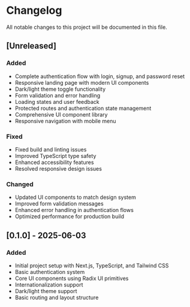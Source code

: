 # Changelog

All notable changes to this project will be documented in this file.

## [Unreleased]

### Added
- Complete authentication flow with login, signup, and password reset
- Responsive landing page with modern UI components
- Dark/light theme toggle functionality
- Form validation and error handling
- Loading states and user feedback
- Protected routes and authentication state management
- Comprehensive UI component library
- Responsive navigation with mobile menu

### Fixed
- Fixed build and linting issues
- Improved TypeScript type safety
- Enhanced accessibility features
- Resolved responsive design issues

### Changed
- Updated UI components to match design system
- Improved form validation messages
- Enhanced error handling in authentication flows
- Optimized performance for production build

## [0.1.0] - 2025-06-03

### Added
- Initial project setup with Next.js, TypeScript, and Tailwind CSS
- Basic authentication system
- Core UI components using Radix UI primitives
- Internationalization support
- Dark/light theme support
- Basic routing and layout structure
